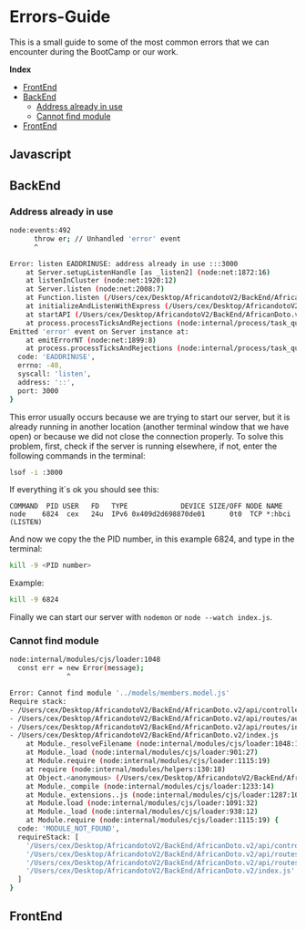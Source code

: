 # Errors-Guide

This is a small guide to some of the most common errors that we can encounter during the BootCamp or our work.

**Index**   

- [FrontEnd](#frontend)
- [BackEnd](#BackEnd)
  - [Address already in use](#address-already-in-use)
  - [Cannot find module](#cannot-find-module)
- [FrontEnd](#frontend)



## Javascript


## BackEnd

### Address already in use

```bash
node:events:492
      throw er; // Unhandled 'error' event
      ^

Error: listen EADDRINUSE: address already in use :::3000
    at Server.setupListenHandle [as _listen2] (node:net:1872:16)
    at listenInCluster (node:net:1920:12)
    at Server.listen (node:net:2008:7)
    at Function.listen (/Users/cex/Desktop/AfricandotoV2/BackEnd/AfricanDoto.v2/node_modules/express/lib/application.js:635:24)
    at initializeAndListenWithExpress (/Users/cex/Desktop/AfricandotoV2/BackEnd/AfricanDoto.v2/index.js:15:8)
    at startAPI (/Users/cex/Desktop/AfricandotoV2/BackEnd/AfricanDoto.v2/index.js:37:11)
    at process.processTicksAndRejections (node:internal/process/task_queues:95:5)
Emitted 'error' event on Server instance at:
    at emitErrorNT (node:net:1899:8)
    at process.processTicksAndRejections (node:internal/process/task_queues:82:21) {
  code: 'EADDRINUSE',
  errno: -48,
  syscall: 'listen',
  address: '::',
  port: 3000
}
```

This error usually occurs because we are trying to start our server, but it is already running in another location (another terminal window that we have open) or because we did not close the connection properly. To solve this problem, first, check if the server is running elsewhere, if not, enter the following commands in the terminal:
```bash
lsof -i :3000
```

If everything it´s ok you should see this: 
```
COMMAND  PID USER   FD   TYPE             DEVICE SIZE/OFF NODE NAME
node    6824  cex   24u  IPv6 0x409d2d698870de01      0t0  TCP *:hbci (LISTEN)
```
And now we copy the the PID number, in this example 6824, and type in the terminal:
```bash
kill -9 <PID number>
```
Example:
```bash
kill -9 6824
```
Finally we can start our server with ```nodemon``` or ```node --watch index.js```.

### Cannot find module
```bash
node:internal/modules/cjs/loader:1048
  const err = new Error(message);
              ^

Error: Cannot find module '../models/members.model.js'
Require stack:
- /Users/cex/Desktop/AfricandotoV2/BackEnd/AfricanDoto.v2/api/controllers/auth.controller.js
- /Users/cex/Desktop/AfricandotoV2/BackEnd/AfricanDoto.v2/api/routes/auth.router.js
- /Users/cex/Desktop/AfricandotoV2/BackEnd/AfricanDoto.v2/api/routes/index.js
- /Users/cex/Desktop/AfricandotoV2/BackEnd/AfricanDoto.v2/index.js
    at Module._resolveFilename (node:internal/modules/cjs/loader:1048:15)
    at Module._load (node:internal/modules/cjs/loader:901:27)
    at Module.require (node:internal/modules/cjs/loader:1115:19)
    at require (node:internal/modules/helpers:130:18)
    at Object.<anonymous> (/Users/cex/Desktop/AfricandotoV2/BackEnd/AfricanDoto.v2/api/controllers/auth.controller.js:1:16)
    at Module._compile (node:internal/modules/cjs/loader:1233:14)
    at Module._extensions..js (node:internal/modules/cjs/loader:1287:10)
    at Module.load (node:internal/modules/cjs/loader:1091:32)
    at Module._load (node:internal/modules/cjs/loader:938:12)
    at Module.require (node:internal/modules/cjs/loader:1115:19) {
  code: 'MODULE_NOT_FOUND',
  requireStack: [
    '/Users/cex/Desktop/AfricandotoV2/BackEnd/AfricanDoto.v2/api/controllers/auth.controller.js',
    '/Users/cex/Desktop/AfricandotoV2/BackEnd/AfricanDoto.v2/api/routes/auth.router.js',
    '/Users/cex/Desktop/AfricandotoV2/BackEnd/AfricanDoto.v2/api/routes/index.js',
    '/Users/cex/Desktop/AfricandotoV2/BackEnd/AfricanDoto.v2/index.js'
  ]
}
```



## FrontEnd
